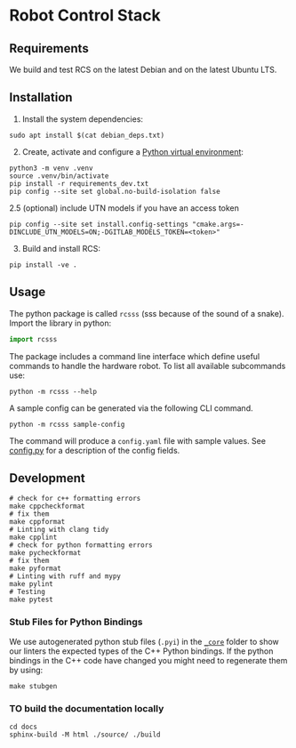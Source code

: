 # Robot Control Stack
## Requirements
We build and test RCS on the latest Debian and on the latest Ubuntu LTS.

## Installation
1. Install the system dependencies:
```shell
sudo apt install $(cat debian_deps.txt)
```
2. Create, activate and configure a [Python virtual environment](https://docs.python.org/3/library/venv.html):
```shell
python3 -m venv .venv
source .venv/bin/activate
pip install -r requirements_dev.txt
pip config --site set global.no-build-isolation false
```
2.5 (optional) include UTN models if you have an access token
```shell
pip config --site set install.config-settings "cmake.args=-DINCLUDE_UTN_MODELS=ON;-DGITLAB_MODELS_TOKEN=<token>"
```
3. Build and install RCS:
```shell
pip install -ve .
```

## Usage
The python package is called `rcsss` (sss because of the sound of a snake).
Import the library in python:
```python
import rcsss
```
The package includes a command line interface which define useful commands to handle the hardware robot.
To list all available subcommands use:
```shell
python -m rcsss --help
```
A sample config can be generated via the following CLI command.
```shell
python -m rcsss sample-config
```
The command will produce a `config.yaml` file with sample values.
See [config.py](python/rcsss/config.py) for a description of the config fields.

## Development
```shell
# check for c++ formatting errors
make cppcheckformat
# fix them
make cppformat
# Linting with clang tidy
make cpplint
# check for python formatting errors
make pycheckformat
# fix them
make pyformat
# Linting with ruff and mypy
make pylint
# Testing
make pytest
```

### Stub Files for Python Bindings
We use autogenerated python stub files (`.pyi`) in the [`_core`](python/rcsss/_core/) folder to show our linters the expected types of the C++ Python bindings.
If the python bindings in the C++ code have changed you might need to regenerate them by using:
```shell
make stubgen
```

### TO build the documentation locally
```
cd docs
sphinx-build -M html ./source/ ./build
```